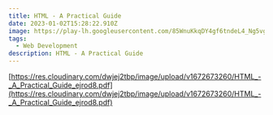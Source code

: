 ```yaml
---
title: HTML - A Practical Guide
date: 2023-01-02T15:28:22.910Z
image: https://play-lh.googleusercontent.com/85WnuKkqDY4gf6tndeL4_Ng5vgRk7PTfmpI4vHMIosyq6XQ7ZGDXNtYG2s0b09kJMw
tags:
  - Web Development
description: HTML - A Practical Guide
---
```

<!--StartFragment-->

[https://res.cloudinary.com/dwjej2tbp/image/upload/v1672673260/HTML_-_A_Practical_Guide_ejrod8.pdf](https://res.cloudinary.com/dwjej2tbp/image/upload/v1672673260/HTML_-_A_Practical_Guide_ejrod8.pdf)

<!--EndFragment-->